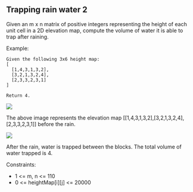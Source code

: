 ## Trapping rain water 2

Given an m x n matrix of positive integers representing the height of each unit cell in a 2D elevation map, compute the volume of water it is able to trap after raining.

Example:
```
Given the following 3x6 height map:
[
  [1,4,3,1,3,2],
  [3,2,1,3,2,4],
  [2,3,3,2,3,1]
]

Return 4.
```
![](https://assets.leetcode.com/uploads/2018/10/13/rainwater_empty.png)

The above image represents the elevation map [[1,4,3,1,3,2],[3,2,1,3,2,4],[2,3,3,2,3,1]] before the rain.

 
![](https://assets.leetcode.com/uploads/2018/10/13/rainwater_fill.png)


After the rain, water is trapped between the blocks. The total volume of water trapped is 4.

 

Constraints:  

- 1 <= m, n <= 110
- 0 <= heightMap[i][j] <= 20000